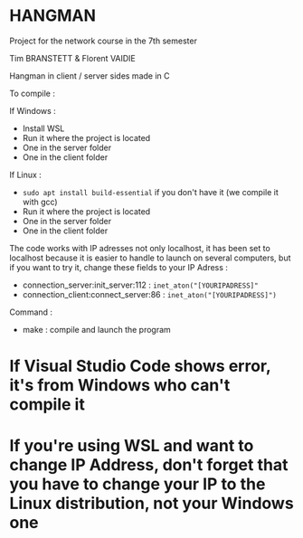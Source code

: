 # HANGMAN

Project for the network course in the 7th semester

Tim BRANSTETT & Florent VAIDIE

Hangman in client / server sides made in C

To compile :

If Windows : 
* Install WSL
* Run it where the project is located
* One in the server folder
* One in the client folder

If Linux :
* `sudo apt install build-essential` if you don't have it (we compile it with gcc)
* Run it where the project is located
* One in the server folder
* One in the client folder

The code works with IP adresses not only localhost, it has been set to localhost because
it is easier to handle to launch on several computers, but if you want to try it, change these fields to your IP Adress :
* connection_server:init_server:112 : `inet_aton("[YOURIPADRESS]"`
* connection_client:connect_server:86 : `inet_aton("[YOURIPADRESS]")`

Command :
* make : compile and launch the program


# If Visual Studio Code shows error, it's from Windows who can't compile it
# If you're using WSL and want to change IP Address, don't forget that you have to change your IP to the Linux distribution, not your Windows one